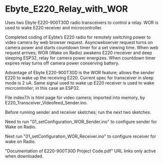 # Ebyte_E220_Relay_with_WOR
Uses two Ebyte E220-900T30D radio transceivers to control a relay.  WOR is used to wake E220 receiver and microcontroller.

Completed coding of Eybte’s E220 radio for remotely switching power to video camera by web browser request.  Asyncwebserver request turns on camera power and starts
countdown timer for a set viewing time.  When web request arrives; WOR (Wake on Radio) awakens E220 rreceiver and deep sleeping ESP32,  relay for camera power energizes. When countdown 
timer expires relay turns off camera power conserving battery.

Advantage of Ebyte E220-900T30D is the WOR feature; allows the sender E220 to wake up the receiving E220.  Current spec for transceiver in sleep mode is 2 uA.  Same signal used to wake up E220
receiver is used to wake micrcontroller; in this case an ESP32.

File index7.h is html page for video camera; imported into memory, by E220_Transceiver_Videofeed_Sender.ino.

Before running sender and receiver sketches; run the next two sketches.

Need to run "01_setConfiguration_WOR_Sender.ino" to configure sender for Wake on Radio.

Next run "01_setConfiguration_WOR_Receiver.ino" to configure receiver for wake on Radio.


"Documentation of E220-900T30D Project Code.pdf" URL links only active when downloaded.
